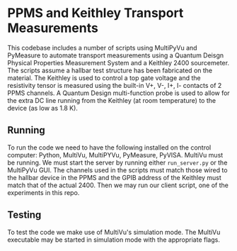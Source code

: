 # PPMS and Keithley Transport Measurements

This codebase includes a number of scripts using MultiPyVu and PyMeasure to automate transport measurements using a Quantum Deisgn Physical Properties Measurement System and a Keithley 2400 sourcemeter. The scripts assume a hallbar test structure has been fabricated on the material. The Keithley is used to control a top gate voltage and the resistivity tensor is measured using the built-in V+, V-, I+, I- contacts of 2 PPMS channels. A Quantum Design multi-function probe is used to allow for the extra DC line running from the Keithley (at room temperature) to the device (as low as 1.8 K).

## Running

To run the code we need to have the following installed on the control computer: Python, MultiVu, MultiPYVu, PyMeasure, PyVISA. MultiVu must be running. We must start the server by running either `run_server.py` or the MultiPyVu GUI. The channels used in the scripts must match those wired to the hallbar device in the PPMS and the GPIB address of the Keithley must match that of the actual 2400. Then we may run our client script, one of the experiments in this repo.

## Testing

To test the code we make use of MultiVu's simulation mode. The MultiVu executable may be started in simulation mode with the appropriate flags.
